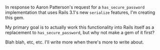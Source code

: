 In response to Aaron Patterson's request for a `has_secure_password`
implementation that uses Rails 3.1's new `serialize` features, I'm creating
this gem.

My primary goal is to actually work this functionality into Rails itself
as a replacement to `has_secure_password`, but why not make a gem of it
first?

Blah blah, etc, etc.  I'll write more when there's more to write about.

